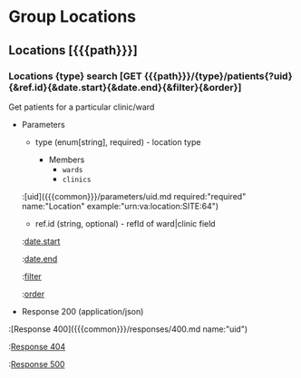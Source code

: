 # Group Locations

## Locations [{{{path}}}]

### Locations {type} search [GET {{{path}}}/{type}/patients{?uid}{&ref.id}{&date.start}{&date.end}{&filter}{&order}]

Get patients for a particular clinic/ward

+ Parameters

    + type (enum[string], required) - location type

        + Members
            + `wards`
            + `clinics`


    :[uid]({{{common}}}/parameters/uid.md required:"required" name:"Location" example:"urn:va:location:SITE:64")

    + ref.id (string, optional) - refId of ward|clinic field

    :[date.start]({{{common}}}/parameters/date.start.md)

    :[date.end]({{{common}}}/parameters/date.end.md)

    :[filter]({{{common}}}/parameters/filter.md)

    :[order]({{{common}}}/parameters/order.md)


+ Response 200 (application/json)

:[Response 400]({{{common}}}/responses/400.md name:"uid")

:[Response 404]({{{common}}}/responses/404.md)

:[Response 500]({{{common}}}/responses/500.md)

